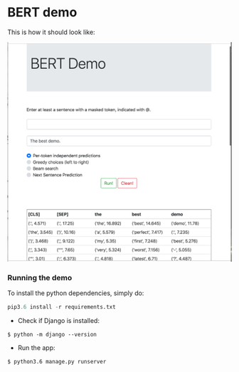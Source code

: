 # BERT demo

This is how it should look like: 

![](bert-demo2.png)


### Running the demo 
To install the python dependencies, simply do: 
```python 
pip3.6 install -r requirements.txt
```

- Check if Django is installed:
 ```
 $ python -m django --version
 ```
 
 - Run the app: 
```
$ python3.6 manage.py runserver
```





